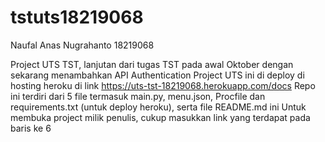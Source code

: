 # tstuts18219068
Naufal Anas Nugrahanto
18219068

Project UTS TST, lanjutan dari tugas TST pada awal Oktober dengan sekarang menambahkan API Authentication 
Project UTS ini di deploy di hosting heroku di link https://uts-tst-18219068.herokuapp.com/docs
Repo ini terdiri dari 5 file termasuk main.py, menu.json, Procfile dan requirements.txt (untuk deploy heroku), serta file README.md ini
Untuk membuka project milik penulis, cukup masukkan link yang terdapat pada baris ke 6

